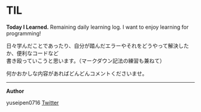 # TIL
**Today I Learned.** Remaining daily learning log. I want to enjoy learning for programming!

日々学んだことであったり、自分が踏んだエラーやそれをどうやって解決したか、便利なコードなど  
書き殴っていこうと思います。（マークダウン記法の練習も兼ねて）

何かおかしな内容があればどんどんコメントくださいませ。

---
**Author**

[Twitter]: https://twitter.com/yuseiqqq
yuseipen0716  [Twitter]
